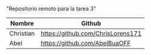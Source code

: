 "Repositorio remoto para la tarea 3"

| Nombre  | Github |
|---------|--------|
|Christian|https://github.com/ChrisLorens171|
|Abel     |https://github.com/AbelBuaOFF|
